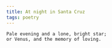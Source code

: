 ```yaml
---
title: At night in Santa Cruz
tags: poetry
---
```


    Pale evening and a lone, bright star;
    or Venus, and the memory of loving.


